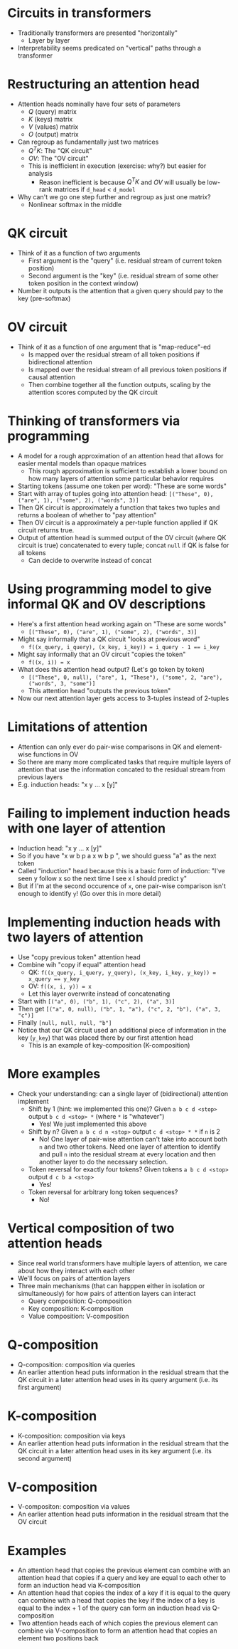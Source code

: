 # Circuits in transformers

+ Traditionally transformers are presented "horizontally"
    * Layer by layer
+ Interpretability seems predicated on "vertical" paths through a transformer

# Restructuring an attention head

+ Attention heads nominally have four sets of parameters
    * $Q$ (query) matrix
    * $K$ (keys) matrix
    * $V$ (values) matrix
    * $O$ (output) matrix
+ Can regroup as fundamentally just two matrices
    * $Q^T K$: The "QK circuit"
    * $OV$: The "OV circuit"
    * This is inefficient in execution (exercise: why?) but easier for analysis
        - Reason inefficient is because $Q^T K$ and $OV$ will usually be
          low-rank matrices if `d_head` < `d_model`
+ Why can't we go one step further and regroup as just one matrix?
    * Nonlinear softmax in the middle

# QK circuit

+ Think of it as a function of two arguments
    * First argument is the "query" (i.e. residual stream of current token position)
    * Second argument is the "key" (i.e. residual stream of some other token position in the
      context window)
+ Number it outputs is the attention that a given query should pay to the key
  (pre-softmax)

# OV circuit

+ Think of it as a function of one argument that is "map-reduce"-ed
    * Is mapped over the residual stream of all token positions if bidirectional
      attention
    * Is mapped over the residual stream of all previous token positions if
      causal attention
    * Then combine together all the function outputs, scaling by the attention
      scores computed by the QK circuit

# Thinking of transformers via programming

+ A model for a rough approximation of an attention head that allows for easier
  mental models than opaque matrices
    * This rough approximation is sufficient to establish a lower bound on how
      many layers of attention some particular behavior requires
+ Starting tokens (assume one token per word): "These are some words"
+ Start with array of tuples going into attention head: `[("These", 0), ("are", 1), ("some", 2), ("words", 3)]`
+ Then QK circuit is approximately a function that takes two tuples and
  returns a boolean of whether to "pay attention"
+ Then OV circuit is a approximately a per-tuple function applied if QK circuit
  returns true.
+ Output of attention head is summed output of the OV circuit (where QK circuit is
  true) concatenated to every tuple; concat `null` if QK is false for all tokens
    * Can decide to overwrite instead of concat

# Using programming model to give informal QK and OV descriptions

+ Here's a first attention head working again on "These are some words"
    * `[("These", 0), ("are", 1), ("some", 2), ("words", 3)]`
+ Might say informally that a QK circuit "looks at previous word"
    * `f((x_query, i_query), (x_key, i_key)) = i_query - 1 == i_key`
+ Might say informally that an OV circuit "copies the token"
    * `f((x, i)) = x`
+ What does this attention head output? (Let's go token by token)
    * `[("These", 0, null), ("are", 1, "These"), ("some", 2, "are"), ("words", 3, "some")]`
    * This attention head "outputs the previous token"
+ Now our next attention layer gets access to 3-tuples instead of 2-tuples

# Limitations of attention

+ Attention can only ever do pair-wise comparisons in QK and element-wise
  functions in OV
+ So there are many more complicated tasks that require multiple layers of
  attention that use the information concated to the residual stream from
  previous layers
+ E.g. induction heads: "x y ... x [y]"

# Failing to implement induction heads with one layer of attention

+ Induction head: "x y ... x [y]"
+ So if you have "x w b p a x w b p ", we should guess "a" as the next token
+ Called "induction" head because this is a basic form of induction: "I've seen
  y follow x so the next time I see x I should predict y"
+ But if I'm at the second occurence of `x`, one pair-wise comparison isn't
  enough to identify `y`! (Go over this in more detail)

# Implementing induction heads with two layers of attention

+ Use "copy previous token" attention head
+ Combine wih "copy if equal" attention head
    * QK: `f((x_query, i_query, y_query), (x_key, i_key, y_key)) = x_query == y_key`
    * OV: `f((x, i, y)) = x`
    * Let this layer overwrite instead of concatenating
+ Start with `[("a", 0), ("b", 1), ("c", 2), ("a", 3)]`
+ Then get `[("a", 0, null), ("b", 1, "a"), ("c", 2, "b"), ("a", 3, "c")]`
+ Finally `[null, null, null, "b"]`
+ Notice that our QK circuit used an additional piece of information in the key
  (`y_key`) that was placed there by our first attention head
    * This is an example of key-composition (K-composition)

# More examples

+ Check your understanding: can a single layer of (bidirectional) attention implement
    * Shift by 1 (hint: we implemented this one)? Given `a b c d <stop>` output `b c d <stop> *` (where `*` is "whatever")
        - Yes! We just implemented this above
    * Shift by n? Given `a b c d n <stop>` output `c d <stop> * *` if `n` is 2
        - No! One layer of pair-wise attention can't take into account both `n`
          and two other tokens. Need one layer of attention to identify and pull `n` into the
          residual stream at every location and then another layer to do the
          necessary selection.
    * Token reversal for exactly four tokens? Given tokens `a b c d <stop>` output `d c b a <stop>`
        - Yes!
    * Token reversal for arbitrary long token sequences?
        - No!

# Vertical composition of two attention heads

+ Since real world transformers have multiple layers of attention, we care about
  how they interact with each other
+ We'll focus on pairs of attention layers
+ Three main mechanisms (that can happpen either in isolation or simultaneously)
  for how pairs of attention layers can interact
    * Query composition: Q-composition
    * Key composition: K-composition
    * Value composition: V-composition

# Q-composition

+ Q-composition: composition via queries
+ An earlier attention head puts information in the residual stream that the QK
  circuit in a later attention head uses in its query argument (i.e. its first argument)

# K-composition

+ K-composition: composition via keys
+ An earlier attention head puts information in the residual stream that the QK
  circuit in a later attention head uses in its key argument (i.e. its second argument)

# V-composition

+ V-compositon: composition via values
+ An earlier attention head puts information in the residual stream that the OV
  circuit

# Examples

+ An attention head that copies the previous element can combine with an
  attention head that copies if a query and key are equal to each other to form
  an induction head via K-composition
+ An attention head that copies the index of a key if it is equal to the query
  can combine with a head that copies the key if the index of a key is equal to the
  index + 1 of the query can form an induction head via Q-composition
+ Two attention heads each of which copies the previous element can combine via
  V-composition to form an attention head that copies an element two positions
  back

